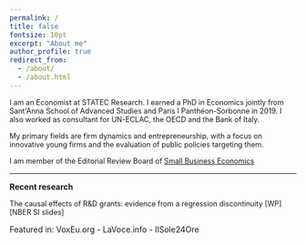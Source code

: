 ```yaml
---
permalink: /
title: false
fontsize: 10pt
excerpt: "About me"
author_profile: true
redirect_from: 
  - /about/
  - /about.html
---
```


<span style="font-size:0.9em;">I am an Economist at STATEC Research. I earned a PhD in Economics jointly from Sant'Anna School of Advanced Studies and Paris I Panthéon-Sorbonne in 2019. I also worked as consultant for UN-ECLAC, the OECD and the Bank of Italy.</span>
  
<span style="font-size:0.9em;">My primary fields are firm dynamics and entrepreneurship, with a focus on innovative young firms and the evaluation of public policies targeting them.</span>
  
<span style="font-size:0.9em;">I am member of the Editorial Review Board of [Small Business Economics](https://www.springer.com/journal/11187)</span>

------

**Recent research**

<span style="font-size:0.9em;">The causal effects of R&D grants: evidence from a regression discontinuity [WP][NBER SI slides]</span>

Featured in:
VoxEu.org - LaVoce.info - IlSole24Ore</span>


